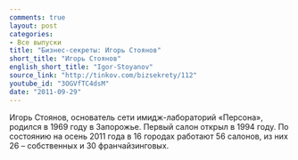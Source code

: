 ```yaml
---
comments: true
layout: post
categories:
- Все выпуски
title: "Бизнес-секреты: Игорь Стоянов"
short_title: "Игорь Стоянов"
english_short_title: "Igor-Stoyanov"
source_link: "http://tinkov.com/bizsekrety/112"
youtube_id: "3OGVfTC4dsM"
date: "2011-09-29"
---
```

Игорь Стоянов, основатель сети имидж-лабораторий «Персона», родился в 1969 году в Запорожье. Первый салон открыл в 1994 году. По состоянию на осень 2011 года в 16 городах работают 56 салонов, из них 26 – собственных и 30 франчайзинговых.

